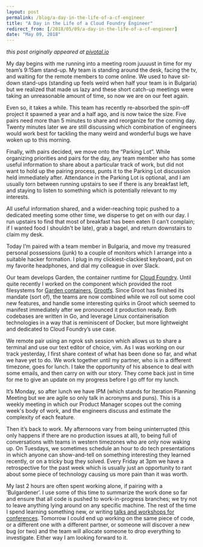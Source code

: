 ```yaml
---
layout: post
permalink: /blog/a-day-in-the-life-of-a-cf-engineer
title: "A Day in the Life of a Cloud Foundry Engineer"
redirect_from: [/2018/05/09/a-day-in-the-life-of-a-cf-engineer]
date: "May 09, 2018"
---
```


_this post originally appeared at [pivotal.io](https://content.pivotal.io/blog/a-day-in-the-life-of-a-cf-engineer)_

My day begins with me running into a meeting room juuuust in time for my team’s 9:15am stand-up. My team is standing around the desk, facing the tv, and waiting for the remote members to come online. We used to have sit-down stand-ups (standing up feels weird when half your team is in Bulgaria) but we realized that made us lazy and these short catch-up meetings were taking an unreasonable amount of time, so now we are on our feet again.

Even so, it takes a while. This team has recently re-absorbed the spin-off project it spawned a year and a half ago, and is now twice the size. Five pairs need more than 5 minutes to share and reorganize for the coming day. Twenty minutes later we are still discussing which combination of engineers would work best for tackling the many weird and wonderful bugs we have woken up to this morning.

Finally, with pairs decided, we move onto the “Parking Lot”. While organizing priorities and pairs for the day, any team member who has some useful information to share about a particular track of work, but did not want to hold up the pairing process, punts it to the Parking Lot discussion held immediately after. Attendance in the Parking Lot is optional, and I am usually torn between running upstairs to see if there is any breakfast left, and staying to listen to something which is potentially relevant to my interests.

All useful information shared, and a wider-reaching topic pushed to a dedicated meeting some other time, we disperse to get on with our day. I run upstairs to find that most of breakfast has been eaten (I can’t complain; if I wanted food I shouldn't be late), grab a bagel, and return downstairs to claim my desk.

Today I’m paired with a team member in Bulgaria, and move my treasured personal possessions (junk) to a couple of monitors which I arrange into a suitable hacker formation. I plug in my clickiest-clackiest keyboard, put on my favorite headphones, and dial my colleague in over Slack.

Our team develops Garden, the container runtime for [Cloud Foundry](https://www.cloudfoundry.org/application-runtime/). Until quite recently I worked on the component which provided the root filesystems for [Garden containers](https://docs.cloudfoundry.org/concepts/architecture/garden.html), [Grootfs](https://github.com/cloudfoundry/grootfs#grootfs-garden-root-file-system). Since Groot has finished its mandate (sort of), the teams are now combined while we roll out some cool new features, and handle some interesting quirks in Groot which seemed to manifest immediately after we pronounced it production ready. Both codebases are written in Go, and leverage Linux containerisation technologies in a way that is reminiscent of Docker, but more lightweight and dedicated to Cloud Foundry’s use case.

We remote pair using an ngrok ssh session which allows us to share a terminal and use our text editor of choice, vim. As I was working on our track yesterday, I first share context of what has been done so far, and what we have yet to do. We work together until my partner, who is in a different timezone, goes for lunch. I take the opportunity of his absence to deal with some emails, and then carry on with our story. They come back just in time for me to give an update on my progress before I go off for my lunch.

It’s Monday, so after lunch we have IPM (which stands for Iteration Planning Meeting but we are agile so only talk in acronyms and puns). This is a weekly meeting in which our Product  Manager scopes out the coming week's body of work, and the engineers discuss and estimate the complexity of each feature.

Then it’s back to work. My afternoons vary from being uninterrupted (this only happens if there are no production issues at all), to being full of conversations with teams in western timezones who are only now waking up. On Tuesdays, we sometimes schedule an hour to do tech presentations in which anyone can show-and-tell on something interesting they learned recently, or on a tricky bug they solved. Every Friday at 3pm we have a retrospective for the past week which is usually just an opportunity to rant about some piece of technology causing us more pain than it was worth.

My last 2 hours are often spent working alone, if pairing with a ‘Bulgardener’. I use some of this time to summarize the work done so far and ensure that all code is pushed to work-in-progress branches; we try not to leave anything lying around on any specific machine. The rest of the time I spend learning something new, or writing [talks and workshops for conferences](/talks).
Tomorrow I could end up working on the same piece of code, or a different one with a different partner, or someone will discover a new bug (or two) and the team will allocate someone to drop everything to investigate. Either way I am looking forward to it.

